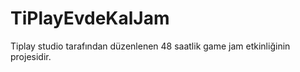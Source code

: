 # TiPlayEvdeKalJam
Tiplay studio tarafından düzenlenen 48 saatlik game jam etkinliğinin projesidir.
